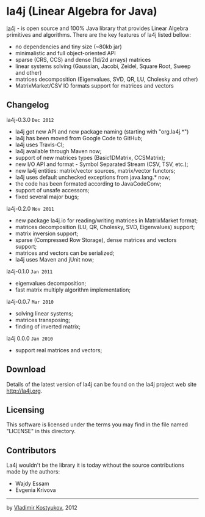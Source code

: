 la4j (Linear Algebra for Java)
=============================
[la4j](http://la4j.org) - is open source and 100% Java library that provides Linear Algebra primitives and algorithms. 
There are the key features of la4j listed bellow:

- no dependencies and tiny size (~80kb jar)
- minimalistic and full object-oriented API
- sparse (CRS, CCS) and dense (1d/2d arrays) matrices
- linear systems solving (Gaussian, Jacobi, Zeidel, Square Root, Sweep and other)
- matrices decomposition (Eigenvalues, SVD, QR, LU, Cholesky and other)
- MatrixMarket/CSV IO formats support for matrices and vectors

Changelog
---------
 
la4j-0.3.0 <code>Dec 2012</code>
 * la4j got new API and new package naming (starting with "org.la4j.*")
 * la4j has been moved from Google Code to GitHub;
 * la4j uses Travis-CI;
 * la4j available through Maven now;
 * support of new matrices types (Basic1DMatrix, CCSMatrix);
 * new I/O API and format - Symbol Separated Stream (CSV, TSV, etc.);
 * new la4j entities: matrix/vector sources, matrix/vector functors;
 * la4j uses default unchecked exceptions from java.lang.* now;
 * the code has been formated according to JavaCodeConv;
 * support of unsafe accessors;
 * fixed several major bugs;
 
la4j-0.2.0 <code>Nov 2011</code>
 * new package la4j.io for reading/writing matrices in MatrixMarket format;
 * matrices decomposition (LU, QR, Cholesky, SVD, Eigenvalues) support;
 * matrix inversion support;
 * sparse (Compressed Row Storage), dense matrices and vectors support;
 * matrices and vectors can be serialized;
 * la4j uses Maven and jUnit now;
 
la4j-0.1.0 <code>Jan 2011</code>
 * eigenvalues decomposition;
 * fast matrix multiply algorithm implementation;
 
la4j-0.0.7 <code>Mar 2010</code>
 * solving linear systems;
 * matrices transposing;
 * finding of inverted matrix;
 
la4j 0.0.0 <code>Jan 2010</code>
 * support real matrices and vectors;
 
 
Download
--------
 
 Details of the latest version of la4j can be found on the la4j
 project web site <http://la4j.org>.
 
 
Licensing
---------
 
 This software is licensed under the terms you may find in the file 
 named "LICENSE" in this directory.
 
 
Contributors
------------

La4j wouldn't be the library it is today without the source contributions made by the authors:
- Wajdy Essam
- Evgenia Krivova

----
by [Vladimir Kostyukov](http://vkostyukov.ru), 2012

